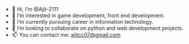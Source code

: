 - 👋 Hi, I’m @Ajit-2111
- 👀 I’m interested in game development, front end development.
- 🌱 I’m currently pursuing career in information technology.
- 💞️ I’m looking to collaborate on python and web development projects.
- 📫 You can contact me:  ajitcc07@gmail.com

<!---
Ajit-2111/Ajit-2111 is a ✨ special ✨ repository because its `README.md` (this file) appears on your GitHub profile.
You can click the Preview link to take a look at your changes.
--->
